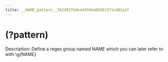 ```yaml
---
title: __NAME_pattern__762d9275dead47d4a881613f1cd83a2f
---
```


# (?<NAME>pattern)

Description: Define a regex group named NAME which you can later refer to with \g{NAME}